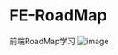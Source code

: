 # FE-RoadMap
前端RoadMap学习
![image](https://user-images.githubusercontent.com/42236890/186834700-d5d69367-1ac0-4d7b-9913-f6b013fea7fd.png)
